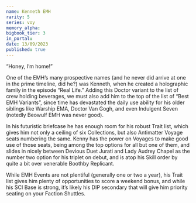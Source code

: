 ```yaml
---
name: Kenneth EMH
rarity: 5
series: voy
memory_alpha:
bigbook_tier: 3
in_portal:
date: 13/09/2023
published: true
---
```


“Honey, I’m home!” 

One of the EMH’s many prospective names (and he never did arrive at one in the prime timeline, did he?) was Kenneth, when he created a holographic family in the episode “Real Life.” Adding this Doctor variant to the list of crew holding beverages, we must also add him to the top of the list of “Best EMH Variants”, since time has devastated the daily use ability for his older siblings like Warship EMA, Doctor Van Gogh, and even Indulgent Seven (notedly Beowulf EMH was never good).

In his futuristic briefcase he has enough room for his robust Trait list, which gives him not only a ceiling of six Collections, but also Antimatter Voyage seats numbering the same. Kenny has the power on Voyages to make good use of those seats, being among the top options for all but one of them, and slides in nicely between Devious Duet Jurati and Lady Audrey Chapel as the number two option for his triplet on debut, and is atop his Skill order by quite a bit over venerable Boothby Replicant.

While EMH Events are not plentiful (generally one or two a year), his Trait list gives him plenty of opportunities to score a weekend bonus, and while his SCI Base is strong, it’s likely his DIP secondary that will give him priority seating on your Faction Shuttles.
